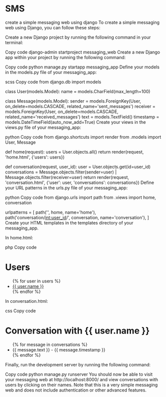# SMS


create a simple messaging web using django 
To create a simple messaging web using Django, you can follow these steps: 
 
Create a new Django project by running the following command in your terminal: 
 
Copy code 
django-admin startproject messaging_web 
Create a new Django app within your project by running the following command: 
 
Copy code 
python manage.py startapp messaging_app 
Define your models in the models.py file of your messaging_app: 
 
scss 
Copy code 
from django.db import models 
 
class User(models.Model): 
    name = models.CharField(max_length=100) 
 
class Message(models.Model): 
    sender = models.ForeignKey(User, on_delete=models.CASCADE, related_name='sent_messages') 
    receiver = models.ForeignKey(User, on_delete=models.CASCADE, related_name='received_messages') 
    text = models.TextField() 
    timestamp = models.DateTimeField(auto_now_add=True) 
Create your views in the views.py file of your messaging_app: 
 
python 
Copy code 
from django.shortcuts import render 
from .models import User, Message 
 
def home(request): 
    users = User.objects.all() 
    return render(request, 'home.html', {'users': users}) 
 
def conversation(request, user_id): 
    user = User.objects.get(id=user_id) 
    conversations = Message.objects.filter(sender=user) | Message.objects.filter(receiver=user) 
    return render(request, 'conversation.html', {'user': user, 'conversations': conversations}) 
Define your URL patterns in the urls.py file of your messaging_app: 
 
python 
Copy code 
from django.urls import path 
from .views import home, conversation 
 
urlpatterns = [ 
    path('', home, name='home'), 
    path('conversation/<int:user_id>/', conversation, name='conversation'), 
] 
Create your HTML templates in the templates directory of your messaging_app. 
 
In home.html: 
 
php 
Copy code 
<h1>Users</h1> 
<ul> 
{% for user in users %} 
    <li><a href="{% url 'conversation' user.id %}">{{ user.name }}</a></li> 
{% endfor %} 
</ul> 
In conversation.html: 
 
css 
Copy code 
<h1>Conversation with {{ user.name }}</h1> 
<ul> 
{% for message in conversations %} 
    <li>{{ message.text }} - {{ message.timestamp }}</li> 
{% endfor %} 
</ul> 
Finally, run the development server by running the following command: 
 
Copy code 
python manage.py runserver 
You should now be able to visit your messaging web at http://localhost:8000/ and view conversations with users by clicking on their names. Note that this is a very simple messaging web and does not include authentication or other advanced features.
